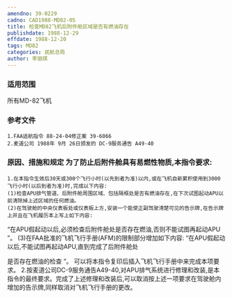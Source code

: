 ```yaml
---
amendno: 39-0229
cadno: CAD1988-MD82-05
title: 检查MD82飞机后附件舱区域是否有燃油存在
publishdate: 1988-12-29
effdate: 1988-12-20
tags: MD82
categories: 民航总局
author: 李丽琪
---
```


### 适用范围 
所有MD-82飞机

<!--more-->
### 参考文件
    1.FAA适航指令 88-24-04修正案 39-6066
    2.麦道公司 1988年 9月 26日颁发的 DC-9服务通告 A49-40

### 原因、措施和规定     为了防止后附件舱具有易燃性物质,本指令要求: 
    1.在本指令生效后30天或300个飞行小时(以先到者为准)以内,或在飞机自新累积使用到3000飞行小时(以后到者为准)时,完成以下内容: 
    (1)检查APU排气管道、后附件舱周围区域、包括隔框处是否有燃油存在,在下次试图起动APU以前清除掉上述区域的任何燃油。 
    (2)在驾驶舱的中央仪表板处或仪表板上方,安装一个能使正副驾驶清楚可见的告示牌,在告示牌上并且在飞机履历本上写上如下内容: 

“在APU假起动以后,必须检查后附件舱处是否存在燃油,否则不能试图再起动APU ”。 
    (3)在FAA批准的飞机飞行手册(AFM)的限制部分增加如下内容: “在APU假起动以后,不能试图再起动APU,直到完成了后附件舱处
  
是否存在燃油的检查 ”。     可以将本指令复印后插入飞机飞行手册中来完成本项要求。 
    2.按麦道公司DC-9服务通告A49-40,对APU排气系统进行修理和改装,是本指令的最终要求。完成了上述修理和改装后,可以取消按上述一项要求在驾驶舱内增加的告示牌,同样取消对飞机飞行手册的更改。
